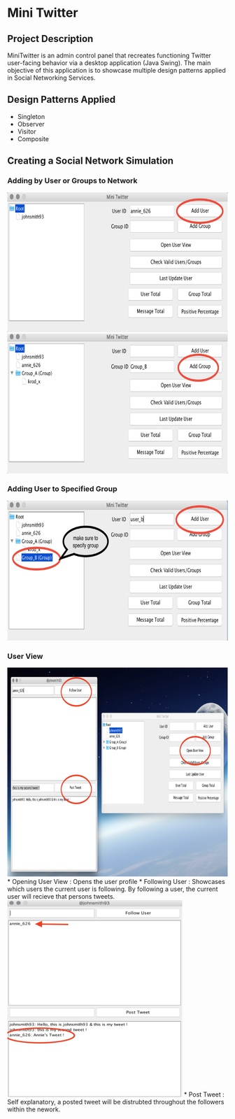 # Mini Twitter

## Project Description
MiniTwitter is an admin control panel that recreates functioning Twitter user-facing behavior via a desktop application (Java Swing). The main objective of this application is to showcase multiple design patterns applied in Social Networking Services.

## Design Patterns Applied
* Singleton
* Observer
* Visitor
* Composite

## Creating a Social Network Simulation

### Adding by User or Groups to Network
<img src="README_IMAGES/Adding_User.png" width="700px" height="320px">
<img src="README_IMAGES/Adding_Group.png" width="700px" height="320px">

### Adding User to Specified Group
<img src="README_IMAGES/Add_User_2_Group.png" width="700px" height="320px">

### User View
<img src="README_IMAGES/Open_User_View.png" width="898px" height="478px">
 * Opening User View : Opens the user profile
 * Following User : Showcases which users the current user is following. By following a 
   user, the current user will recieve that persons tweets.

<img src="README_IMAGES/User_Following.png" width="400px" height="450px">
 * Post Tweet : Self explanatory, a posted tweet will be distrubted throughout the 
   followers within the nework.